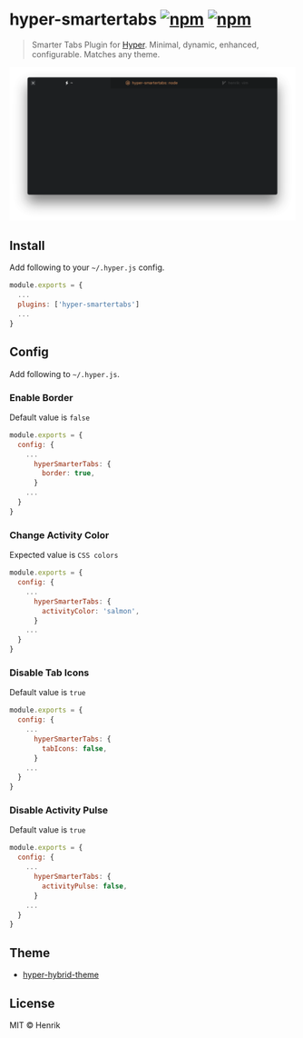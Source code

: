 # hyper-smartertabs [![npm](https://img.shields.io/npm/v/hyper-smartertabs.svg?maxAge=86400?style=flat-square)](https://www.npmjs.com/package/hyper-smartertabs) [![npm](https://img.shields.io/npm/dt/hyper-smartertabs.svg?maxAge=86400?style=flat-square)](https://www.npmjs.com/package/hyper-smartertabs)

> Smarter Tabs Plugin for [Hyper](https://hyper.is). Minimal, dynamic, enhanced, configurable. Matches any theme.

![](screen.png)


## Install

Add following to your `~/.hyper.js` config.

```javascript
module.exports = {
  ...
  plugins: ['hyper-smartertabs']
  ...
}
```


## Config

Add following to `~/.hyper.js`.

### Enable Border
Default value is `false`

```javascript
module.exports = {
  config: {
    ...
      hyperSmarterTabs: {
        border: true,
      }
    ...
  }
}
```

### Change Activity Color
Expected value is `CSS colors`

```javascript
module.exports = {
  config: {
    ...
      hyperSmarterTabs: {
        activityColor: 'salmon',
      }
    ...
  }
}
```

### Disable Tab Icons
Default value is `true`

```javascript
module.exports = {
  config: {
    ...
      hyperSmarterTabs: {
        tabIcons: false,
      }
    ...
  }
}
```

### Disable Activity Pulse
Default value is `true`

```javascript
module.exports = {
  config: {
    ...
      hyperSmarterTabs: {
        activityPulse: false,
      }
    ...
  }
}
```


## Theme

* [hyper-hybrid-theme](https://github.com/alexfedoseev/hyper-hybrid-theme)


## License

MIT © Henrik

